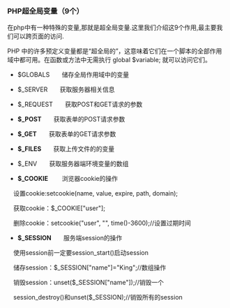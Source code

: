 ### PHP超全局变量（9个）
在php中有一种特殊的变量,那就是超全局变量.这里我们介绍这9个作用,最主要我们可以跨页面的访问.

PHP 中的许多预定义变量都是“超全局的”，这意味着它们在一个脚本的全部作用域中都可用。在函数或方法中无需执行 global $variable; 就可以访问它们。

* $GLOBALS　　储存全局作用域中的变量

* $_SERVER　　获取服务器相关信息

* $_REQUEST　　获取POST和GET请求的参数

* **$_POST**　　获取表单的POST请求参数

* **$_GET**　　获取表单的GET请求参数

* **$_FILES**　　获取上传文件的的变量

* $_ENV　　获取服务器端环境变量的数组

* **$_COOKIE**　　  浏览器cookie的操作

　设置cookie:setcookie(name, value, expire, path, domain);

　获取cookie：$_COOKIE["user"];

　删除cookie：setcookie("user", "", time()-3600);//设置过期时间

* **$_SESSION**　　服务端session的操作

　使用session前一定要session_start()启动session

　储存session：$_SESSION["name"]="King";//数组操作

　销毁session：unset($_SESSION["name"]);//销毁一个

　session_destroy()和unset($_SESSION);//销毁所有的session
